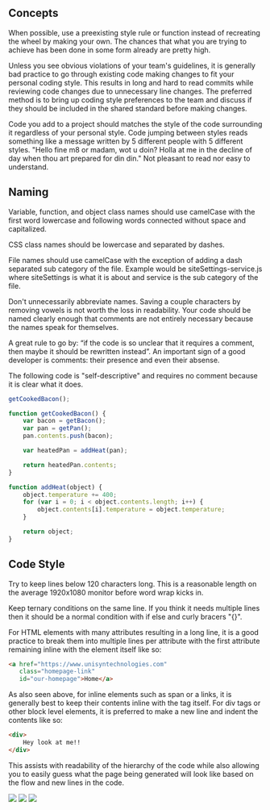 ## Concepts
When possible, use a preexisting style rule or function instead of recreating the wheel by making your own. The chances that what you are trying to achieve has been done in some form already are pretty high.

Unless you see obvious violations of your team's guidelines, it is generally bad practice to go through existing code making changes to fit your personal coding style. This results in long and hard to read commits while reviewing code changes due to unnecessary line changes. The preferred method is to bring up coding style preferences to the team and discuss if they should be included in the shared standard before making changes.

Code you add to a project should matches the style of the code surrounding it regardless of your personal style. Code jumping between styles reads something like a message written by 5 different people with 5 different styles. "Hello fine m8 or madam, wot u doin? Holla at me in the decline of day when thou art prepared for din din." Not pleasant to read nor easy to understand.

## Naming

Variable, function, and object class names should use camelCase with the first word lowercase and following words connected without space and capitalized.

CSS class names should be lowercase and separated by dashes.

File names should use camelCase with the exception of adding a dash separated sub category of the file. Example would be siteSettings-service.js where siteSettings is what it is about and service is the sub category of the file.

Don't unnecessarily abbreviate names. Saving a couple characters by removing vowels is not worth the loss in readability. Your code should be named clearly enough that comments are not entirely necessary because the names speak for themselves.

A great rule to go by: “if the code is so unclear that it requires a comment, then maybe it should be rewritten instead”. An important sign of a good developer is comments: their presence and even their absense.

The following code is "self-descriptive" and requires no comment because it is clear what it does.
```javascript
getCookedBacon();

function getCookedBacon() {
    var bacon = getBacon();
    var pan = getPan();
    pan.contents.push(bacon);

    var heatedPan = addHeat(pan);

    return heatedPan.contents;
}

function addHeat(object) {
    object.temperature += 400;
    for (var i = 0; i < object.contents.length; i++) {
        object.contents[i].temperature = object.temperature;
    }

    return object;
}
```

## Code Style
Try to keep lines below 120 characters long. This is a reasonable length on the average 1920x1080 monitor before word wrap kicks in.

Keep ternary conditions on the same line. If you think it needs multiple lines then it should be a normal condition with if else and curly bracers "{}".

For HTML elements with many attributes resulting in a long line, it is a good practice to break them into multiple lines per attribute with the first attribute remaining inline with the element itself like so:
```html
<a href="https://www.unisyntechnologies.com"
   class="homepage-link"
   id="our-homepage">Home</a>
```
As also seen above, for inline elements such as span or a links, it is generally best to keep their contents inline with the tag itself. For div tags or other block level elements, it is preferred to make a new line and indent the contents like so:
```html
<div>
    Hey look at me!!
</div>
```
This assists with readability of the hierarchy of the code while also allowing you to easily guess what the page being generated will look like based on the flow and new lines in the code.

![](https://s3.amazonaws.com/unisyn-wp-assets/wp-content/uploads/2018/02/02234458/coding-style-1.png)
![](https://s3.amazonaws.com/unisyn-wp-assets/wp-content/uploads/2018/02/02234501/coding-style-2.png)
![](https://s3.amazonaws.com/unisyn-wp-assets/wp-content/uploads/2018/02/02234502/coding-style-3.png)
